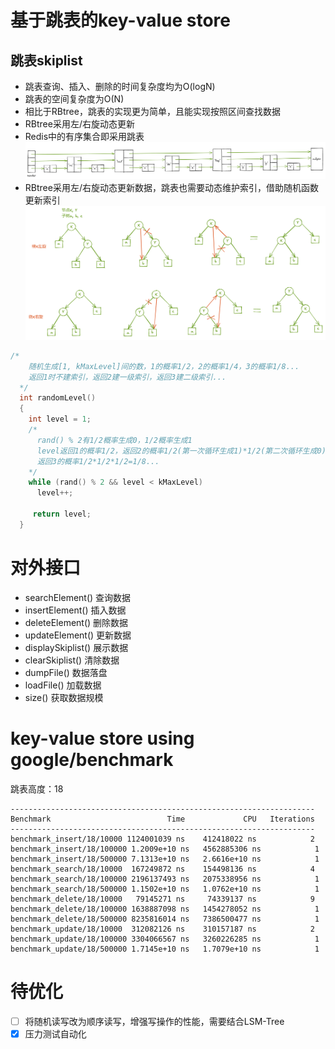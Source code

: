 # 基于跳表的key-value store
## 跳表skiplist
- 跳表查询、插入、删除的时间复杂度均为O(logN)
- 跳表的空间复杂度为O(N)
- 相比于RBtree，跳表的实现更为简单，且能实现按照区间查找数据
- RBtree采用左/右旋动态更新
- Redis中的有序集合即采用跳表
![节点](./images/skiplist.png)
- RBtree采用左/右旋动态更新数据，跳表也需要动态维护索引，借助随机函数更新索引
![节点](./images/rbtree.png)

```c++
/*
    随机生成[1, kMaxLevel]间的数，1的概率1/2，2的概率1/4，3的概率1/8...
    返回1时不建索引，返回2建一级索引，返回3建二级索引...
  */ 
  int randomLevel()
  {
    int level = 1;
    /* 
      rand() % 2有1/2概率生成0，1/2概率生成1
      level返回1的概率1/2，返回2的概率1/2(第一次循环生成1)*1/2(第二次循环生成0)=1/4
      返回3的概率1/2*1/2*1/2=1/8...
    */
    while (rand() % 2 && level < kMaxLevel)
      level++;
    
     return level;
  }
```

# 对外接口
- searchElement()  查询数据
- insertElement()  插入数据
- deleteElement()  删除数据
- updateElement()  更新数据
- displaySkiplist()    展示数据
- clearSkiplist()  清除数据
- dumpFile()   数据落盘
- loadFile()   加载数据
- size()   获取数据规模

# key-value store using google/benchmark
跳表高度：18
```
--------------------------------------------------------------------
Benchmark                          Time             CPU   Iterations
--------------------------------------------------------------------
benchmark_insert/18/10000 1124001039 ns    412418022 ns            2
benchmark_insert/18/100000 1.2009e+10 ns   4562885306 ns            1
benchmark_insert/18/500000 7.1313e+10 ns   2.6616e+10 ns            1
benchmark_search/18/10000  167249872 ns    154498136 ns            4
benchmark_search/18/100000 2196137493 ns   2075338956 ns            1
benchmark_search/18/500000 1.1502e+10 ns   1.0762e+10 ns            1
benchmark_delete/18/10000   79145271 ns     74339137 ns            9
benchmark_delete/18/100000 1638887098 ns   1454278052 ns            1
benchmark_delete/18/500000 8235816014 ns   7386500477 ns            1
benchmark_update/18/10000  312082126 ns    310157187 ns            2
benchmark_update/18/100000 3304066567 ns   3260226285 ns            1
benchmark_update/18/500000 1.7145e+10 ns   1.7079e+10 ns            1
```

# 待优化
- [ ] 将随机读写改为顺序读写，增强写操作的性能，需要结合LSM-Tree
- [x] 压力测试自动化